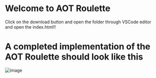 # Welcome to AOT Roulette 
Click on the download button and open the folder through VSCode editor and open the index.html!!

# A completed implementation of the AOT Roulette should look like this
![image]()
